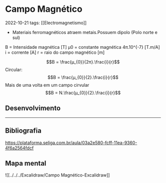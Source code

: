 # Campo Magnético
2022-10-21
tags: [[Electromagnetismo]]

* Materiais ferromagnéticos atraem metais.Possuem dipolo  (Polo norte e sul)

B = Intensidade magnética [T]
µ0 = constante magnética 4π.10^{-7} [T.m/A]
i = corrente [A]
r = raio do campo magnético [m]

$$B = \frac{µ_{0}}{2π}.\frac{i}{r}$$
Circular:
$$B = \frac{µ_{0}}{2}.\frac{i}{r}$$
Mais de uma volta em um campo cirvular
$$B = N.\frac{µ_{0}}{2}.\frac{i}{r}$$

## Desenvolvimento


-----------------------------------------------
## Bibliografia

https://plataforma.seliga.com.br/aula/03a2e580-fcff-11ea-9360-4f6a2564fdcf

## Mapa mental

![[../../../Excalidraw/Campo Magnético-Excalidraw]]